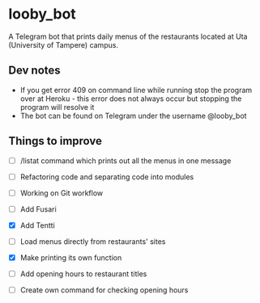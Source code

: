 # looby_bot

A Telegram bot that prints daily menus of the restaurants located at Uta (University of Tampere) campus.

## Dev notes

* If you get error 409 on command line while running stop the program over at Heroku - this error does not always occur but stopping the program will resolve it
* The bot can be found on Telegram under the username @looby_bot

## Things to improve

- [ ] /listat command which prints out all the menus in one message
- [ ] Refactoring code and separating code into modules
- [ ] Working on Git workflow
- [ ] Add Fusari
- [x] Add Tentti
- [ ] Load menus directly from restaurants' sites
- [x] Make printing its own function
- [ ] Add opening hours to restaurant titles
- [ ] Create own command for checking opening hours

